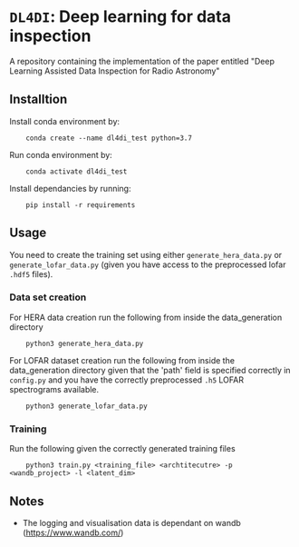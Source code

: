 # `DL4DI`: Deep learning for data inspection
A repository containing the implementation of the paper entitled "Deep Learning Assisted Data Inspection for Radio Astronomy"

## Installtion
Install conda environment by:
``` 
    conda create --name dl4di_test python=3.7
``` 
Run conda environment by:
``` 
    conda activate dl4di_test
``` 

Install dependancies by running:
``` 
    pip install -r requirements
``` 
## Usage

You need to create the training set using either `generate_hera_data.py` or `generate_lofar_data.py` (given you have access to the preprocessed lofar `.hdf5` files).

### Data set creation
For HERA data creation run the following from inside the data_generation directory
``` 
    python3 generate_hera_data.py
``` 

For LOFAR dataset creation run the following from inside the data_generation directory given that the 'path' field is specified correctly in `config.py` and you have the correctly preprocessed `.h5` LOFAR spectrograms available.

``` 
    python3 generate_lofar_data.py
``` 

### Training 
Run the following given the correctly generated training files
```
    python3 train.py <training_file> <archtitecutre> -p <wandb_project> -l <latent_dim>
```

## Notes
- The logging and visualisation data is dependant on wandb (https://www.wandb.com/)
